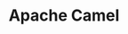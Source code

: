 ---
slug: apachecamel
title: Apache Camel
website: http://camel.apache.org/
photo: /img/tech/apachecamel.png
---